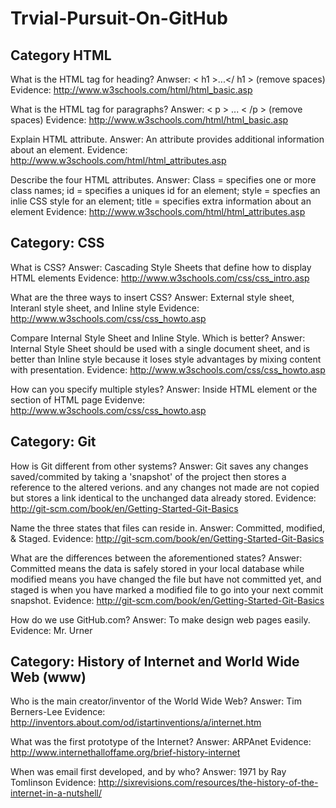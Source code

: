 Trvial-Pursuit-On-GitHub
========================
<h2>Category HTML</h2>

What is the HTML tag for heading?
Anwser: < h1 >...</ h1 > (remove spaces)  
    Evidence: http://www.w3schools.com/html/html_basic.asp
  
What is the HTML tag for paragraphs?
Answer: < p > ... < /p > (remove spaces)
    Evidence: http://www.w3schools.com/html/html_basic.asp

Explain HTML attribute. 
Answer: An attribute provides additional information about an element.
Evidence: http://www.w3schools.com/html/html_attributes.asp

Describe the four HTML attributes.
Answer: Class = specifies one or more class names; id = specifies a uniques id for an element; style = specfies an inlie CSS style for an element; title = specifies extra information about an element
Evidence: http://www.w3schools.com/html/html_attributes.asp

<h2>Category: CSS</h2>

What is CSS?
Answer: Cascading Style Sheets that define how to display HTML elements
Evidence: http://www.w3schools.com/css/css_intro.asp

What are the three ways to insert CSS?
Answer: External style sheet, Interanl style sheet, and Inline style
Evidence: http://www.w3schools.com/css/css_howto.asp

Compare Internal Style Sheet and Inline Style. Which is better?
Answer: Internal Style Sheet should be used with a single document sheet, and is better than Inline style because it loses style advantages by mixing content with presentation.
Evidence: http://www.w3schools.com/css/css_howto.asp

How can you specify multiple styles?
Answer: Inside HTML element or the section of HTML page
Evidenve: http://www.w3schools.com/css/css_howto.asp

<h2>Category: Git</h2>

 How is Git different from other systems?
 Answer: Git saves any changes saved/commited by taking a 'snapshot' of the project then stores a reference to the altered verions. and any changes not made are not copied but stores a link identical to the unchanged data already stored.
 Evidence: http://git-scm.com/book/en/Getting-Started-Git-Basics
 
 Name the three states that files can reside in.
 Answer: Committed, modified, & Staged.
 Evidence: http://git-scm.com/book/en/Getting-Started-Git-Basics
 
 What are the differences between the aforementioned states?
 Answer: Committed means the data is safely stored in your local database while modified means you have changed the file but have not committed yet, and staged is when you have marked a modified file to go into your next commit snapshot.
 Evidence: http://git-scm.com/book/en/Getting-Started-Git-Basics
 
 How do we use GitHub.com?
 Answer: To make design web pages easily.
 Evidence: Mr. Urner

<h2>Category: History of Internet and World Wide Web (www)</h2>

Who is the main creator/inventor of the World Wide Web?
Answer: Tim Berners-Lee
Evidence: http://inventors.about.com/od/istartinventions/a/internet.htm

What was the first prototype of the Internet?
Answer: ARPAnet
Evidence: http://www.internethalloffame.org/brief-history-internet

When was email first developed, and by who?
Answer: 1971 by Ray Tomlinson
Evidence: http://sixrevisions.com/resources/the-history-of-the-internet-in-a-nutshell/

